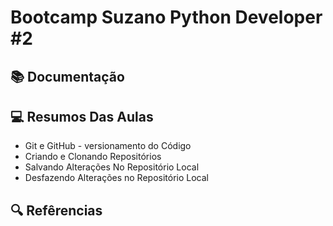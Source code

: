 
# Bootcamp Suzano Python Developer #2


## 📚 Documentação


## 💻 Resumos Das Aulas

* Git e GitHub - versionamento do Código
* Criando e Clonando Repositórios
* Salvando Alterações No Repositório Local
* Desfazendo Alterações no Repositório Local

## 🔍 Refêrencias
